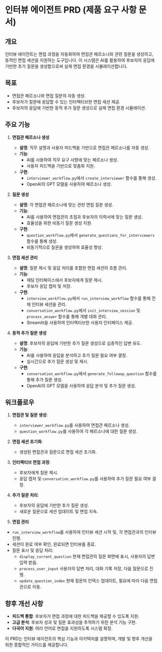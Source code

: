 # 인터뷰 에이전트 PRD (제품 요구 사항 문서)

## 개요

인터뷰 에이전트는 면접 과정을 자동화하여 면접관 페르소나와 관련 질문을 생성하고, 동적인 면접 세션을 지원하는 도구입니다. 이 시스템은 AI를 활용하여 후보자의 응답에 기반한 추가 질문을 생성함으로써 실제 면접 환경을 시뮬레이션합니다.

## 목표

- 면접관 페르소나와 면접 질문의 자동 생성.
- 후보자가 질문에 응답할 수 있는 인터랙티브한 면접 세션 제공.
- 후보자의 응답에 기반한 동적 추가 질문 생성으로 실제 면접 환경 시뮬레이션.

## 주요 기능

1. **면접관 페르소나 생성**
   - **설명**: 직무 설명과 사용자 피드백을 기반으로 면접관 페르소나를 자동 생성.
   - **기능**: 
     - AI를 사용하여 직무 요구 사항에 맞는 페르소나 생성.
     - 사용자 피드백을 기반으로 맞춤화 지원.
   - **구현**: 
     - `interviewer_workflow.py`에서 `create_interviewer` 함수를 통해 생성.
     - OpenAI의 GPT 모델을 사용하여 페르소나 생성.

2. **질문 생성**
   - **설명**: 각 면접관 페르소나에 맞는 관련 면접 질문 생성.
   - **기능**:
     - AI를 사용하여 면접관의 초점과 후보자의 이력서에 맞는 질문 생성.
     - 효율성을 위한 비동기 질문 생성 지원.
   - **구현**:
     - `question_workflow.py`에서 `generate_questions_for_interviewers` 함수를 통해 생성.
     - 비동기적으로 질문을 생성하여 효율성 향상.

3. **면접 세션 관리**
   - **설명**: 질문 제시 및 응답 처리를 포함한 면접 세션의 흐름 관리.
   - **기능**:
     - 채팅 인터페이스에서 후보자에게 질문 제시.
     - 후보자 응답 캡처 및 저장.
   - **구현**:
     - `interview_workflow.py`에서 `run_interview_workflow` 함수를 통해 전체 인터뷰 세션을 관리.
     - `conversation_workflow.py`에서 `init_interview_session` 및 `process_answer` 함수를 통해 개별 대화 관리.
     - Streamlit을 사용하여 인터랙티브한 사용자 인터페이스 제공.

4. **동적 추가 질문 생성**
   - **설명**: 후보자의 응답에 기반한 추가 질문 생성으로 심층적인 답변 유도.
   - **기능**:
     - AI를 사용하여 응답을 분석하고 추가 질문 필요 여부 결정.
     - 실시간으로 추가 질문 생성 및 제시.
   - **구현**:
     - `conversation_workflow.py`에서 `generate_followup_question` 함수를 통해 추가 질문 생성.
     - OpenAI의 GPT 모델을 사용하여 응답 분석 및 추가 질문 생성.

## 워크플로우

1. **면접관 및 질문 생성**:
   - `interviewer_workflow.py`를 사용하여 면접관 페르소나 생성.
   - `question_workflow.py`를 사용하여 각 페르소나에 대한 질문 생성.

2. **면접 세션 초기화**:
   - 생성된 면접관과 질문으로 면접 세션 초기화.

3. **인터랙티브 면접 과정**:
   - 후보자에게 질문 제시.
   - 응답 캡처 및 `conversation_workflow.py`를 사용하여 추가 질문 필요 여부 결정.

4. **추가 질문 처리**:
   - 후보자의 응답에 기반한 추가 질문 생성.
   - 새로운 질문으로 세션 업데이트 및 면접 지속.

5. **면접 관리**
  - `run_interview_workflow`를 사용하여 인터뷰 세션 시작 및, 각 면접관과의 인터뷰 진행.
  - 세션이 완료 여부 확인, 완료되면 인터뷰를 종료.
  - 질문 표시 및 응답 처리:
    - `display_current_question` 현재 면접관의 질문 화면에 표시, 사용자의 답변 입력 받음.
    - `process_user_input` 사용자의 답변 처리, 대화 기록 저장, 다음 질문으로 진행.
    - `update_question_index` 현재 질문의 인덱스 업데이트, 필요에 따라 다음 면접관으로 이동.


## 향후 개선 사항

- **피드백 통합**: 후보자가 면접 과정에 대한 피드백을 제공할 수 있도록 지원.
- **고급 분석**: 후보자 성과 및 질문 효과성을 추적하기 위한 분석 기능 구현.
- **다국어 지원**: 여러 언어로 면접을 지원하도록 시스템 확장.

이 PRD는 인터뷰 에이전트의 핵심 기능과 아키텍처를 설명하며, 개발 및 향후 개선을 위한 종합적인 가이드를 제공합니다. 
